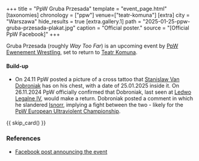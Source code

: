 +++
title = "PpW Gruba Przesada"
template = "event_page.html"
[taxonomies]
chronology = ["ppw"]
venue=["teatr-komuna"]
[extra]
city = "Warszawa"
hide_results = true
[extra.gallery.1]
path = "2025-01-25-ppw-gruba-przesada-plakat.jpg"
caption = "Official poster."
source = "[Official PpW Facebook]"
+++

Gruba Przesada (roughly _Way Too Far_) is an upcoming event by [PpW Ewenement Wrestling](@/o/ppw.md), set to return to [Teatr Komuna](@/v/teatr-komuna.md).

#### Build-up

* On 24.11 PpW posted a picture of a cross tattoo that [Stanislaw Van Dobroniak](@/w/stanislaw-van-dobroniak.md) has on his chest, with a date of 25.01.2025 inside it. On 26.11.2024 PpW officially confirmed that Dobroniak, last seen at [Ledwo Legalne IV](@/e/ppw/2024-06-08-ppw-ledwo-legalne-4.md), would make a return. Dobroniak posted a comment in which he slandered [Isnorr](@/w/isnorr.md), implying a fight between the two - likely for the [PpW European Ultraviolent Championship](@/c/ppw-european-ultraviolent-championship.md).

{{ skip_card() }}

### References

* [Facebook post announcing the event](https://www.facebook.com/OficjalnePPW/posts/pfbid02anoMmnN9g8ziEqr7t1jXhipXyGJzCvY3aHfZRyWHvsDfscrBkNh3i8SFXZPWMVMRl)
